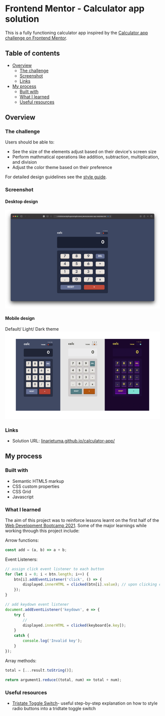 # Frontend Mentor - Calculator app solution

This is a fully functioning calculator app inspired by the [Calculator app challenge on Frontend Mentor](https://www.frontendmentor.io/challenges/calculator-app-9lteq5N29).

## Table of contents

- [Overview](#overview)
  - [The challenge](#the-challenge)
  - [Screenshot](#screenshot)
  - [Links](#links)
- [My process](#my-process)
  - [Built with](#built-with)
  - [What I learned](#what-i-learned)
  - [Useful resources](#useful-resources)



## Overview

### The challenge

Users should be able to:

- See the size of the elements adjust based on their device's screen size
- Perform mathmatical operations like addition, subtraction, multiplication, and division
- Adjust the color theme based on their preference

For detailed design guidelines see the [style guide](design/style-guide.md). 


### Screenshot

#### Desktop design 
![](design/desktop-default-screenshot.png)

#### Mobile design
Default/ Light/ Dark theme
![](design/mobile-design-screenshot.png)


### Links

- Solution URL: [linarietuma.github.io/calculator-app/](https://linarietuma.github.io/calculator-app/)

## My process

### Built with

- Semantic HTML5 markup
- CSS custom properties
- CSS Grid
- Javascript


### What I learned

The aim of this project was to reinforce lessons learnt on the first half of the [Web Development Bootcamp 2021](https://www.udemy.com/share/101W9C2@FG1KfUtgc1EKcUBFCnFzfj5u/). Some of the major learnings while working through this project include:   

Arrow functions:
```js
const add = (a, b) => a + b;
```

Event Listeners: 
```js
// assign click event listener to each button 
for (let i = 0; i < btn.length; i++) {
    btn[i].addEventListener('click', () => {
        displayed.innerHTML = clicked(btn[i].value); // upon clicking clicked() is executed parsing in the button's corresponding value
    });
}
```
```js
// add keydown event listener 
document.addEventListener('keydown', e => {
    try {
        // 
        displayed.innerHTML = clicked(keyboard[e.key]);
    }
    catch {
        console.log('Invalid key');
    }
});
```

Array methods:
```js
total = [...result.toString()];
```
```js 
return argument1.reduce((total, num) => total + num);
```


### Useful resources

- [Tristate Toggle Switch](https://dev.to/sanaz/tristate-toggle-switch-509n)- useful step-by-step explanation on how to style radio buttons into a tridtate toggle switch




